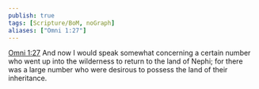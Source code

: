 ```yaml
---
publish: true
tags: [Scripture/BoM, noGraph]
aliases: ["Omni 1:27"]
---
```

[Omni 1:27](https://churchofjesuschrist.org/study/scriptures/bofm/omni/1?lang=eng&id=p27#p27) And now I would speak somewhat concerning a certain number who went up into the wilderness to return to the land of Nephi; for there was a large number who were desirous to possess the land of their inheritance.
